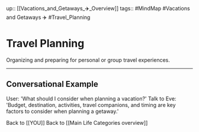 up:: [[Vacations_and_Getaways_✈️_Overview]]
tags:: #MindMap #Vacations and Getaways ✈️ #Travel_Planning

# Travel Planning

Organizing and preparing for personal or group travel experiences.

---
## Conversational Example
User: 'What should I consider when planning a vacation?'
Talk to Eve: 'Budget, destination, activities, travel companions, and timing are key factors to consider when planning a getaway.'

Back to [[YOU]]
Back to [[Main Life Categories overview]]
